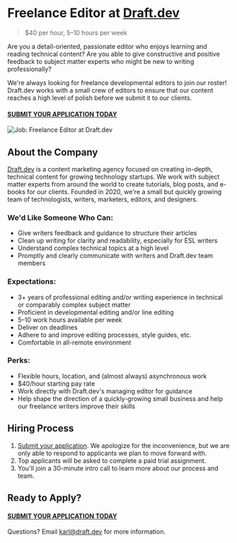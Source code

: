 # Freelance Editor at [Draft.dev](https://draft.dev/)
> $40 per hour, 5–10 hours per week

Are you a detail-oriented, passionate editor who enjoys learning and reading technical content? Are you able to give constructive and positive feedback to subject matter experts who might be new to writing professionally?

We're always looking for freelance developmental editors to join our roster! Draft.dev works with a small crew of editors to ensure that our content reaches a high level of polish before we submit it to our clients.

#### [SUBMIT YOUR APPLICATION TODAY](https://airtable.com/shr9Yge2R86VHuAUQ)

![Job: Freelance Editor at Draft.dev](https://draft.dev/learn/assets/posts/img_0990.png)

## About the Company
[Draft.dev](https://draft.dev/) is a content marketing agency focused on creating in-depth, technical content for growing technology startups. We work with subject matter experts from around the world to create tutorials, blog posts, and e-books for our clients. Founded in 2020, we're a small but quickly growing team of technologists, writers, marketers, editors, and designers.

### We'd Like Someone Who Can:
- Give writers feedback and guidance to structure their articles
- Clean up writing for clarity and readability, especially for ESL writers
- Understand complex technical topics at a high level
- Promptly and clearly communicate with writers and Draft.dev team members

### Expectations:
- 3+ years of professional editing and/or writing experience in technical or comparably complex subject matter
- Proficient in developmental editing and/or line editing
- 5–10 work hours available per week
- Deliver on deadlines
- Adhere to and improve editing processes, style guides, etc.
- Comfortable in all-remote environment

### Perks:
- Flexible hours, location, and (almost always) asynchronous work
- $40/hour starting pay rate
- Work directly with Draft.dev's managing editor for guidance
- Help shape the direction of a quickly-growing small business and help our freelance writers improve their skills

## Hiring Process
1. [Submit your application](https://airtable.com/shr9Yge2R86VHuAUQ). We apologize for the inconvenience, but we are only able to respond to applicants we plan to move forward with.
2. Top applicants will be asked to complete a paid trial assignment.
3. You'll join a 30-minute intro call to learn more about our process and team.

## Ready to Apply?

#### [SUBMIT YOUR APPLICATION TODAY](https://airtable.com/shr9Yge2R86VHuAUQ)

Questions? Email [karl@draft.dev](mailto:karl@draft.dev) for more information.
